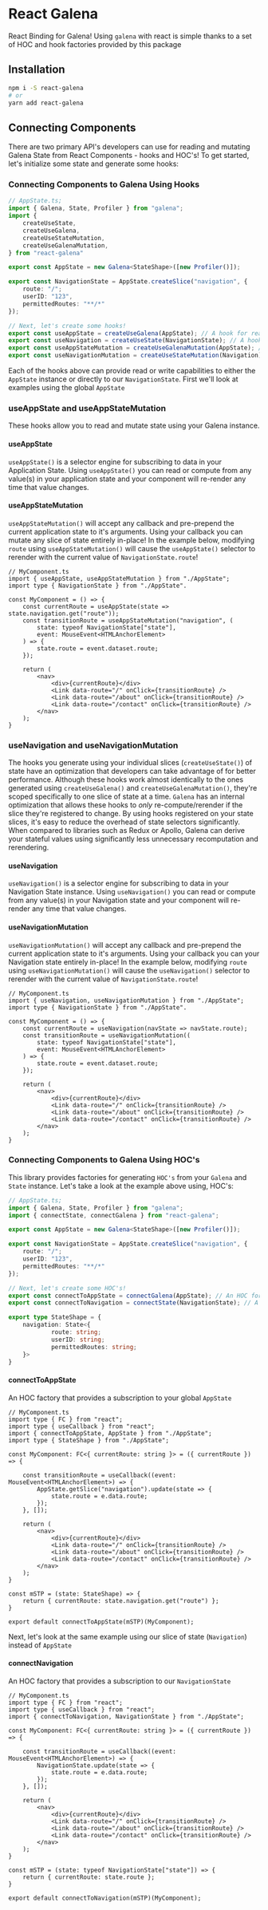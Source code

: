 # React Galena
React Binding for Galena! Using `galena` with react is simple thanks to a set of HOC and hook factories provided by this package

## Installation

```bash
npm i -S react-galena
# or
yarn add react-galena
```

## Connecting Components
There are two primary API's developers can use for reading and mutating Galena State from React Components - hooks and HOC's! To get started, let's initialize some state and generate some hooks:

### Connecting Components to Galena Using Hooks
```typescript
// AppState.ts;
import { Galena, State, Profiler } from "galena";
import { 
	createUseState,
	createUseGalena, 
	createUseStateMutation,
	createUseGalenaMutation, 
} from "react-galena"

export const AppState = new Galena<StateShape>([new Profiler()]);

export const NavigationState = AppState.createSlice("navigation", {
	route: "/";
	userID: "123",
	permittedRoutes: "**/*"
});

// Next, let's create some hooks!
export const useAppState = createUseGalena(AppState); // A hook for reading values from your global application state
export const useNavigation = createUseState(NavigationState); // A hook for reading values directly from your Navigation state
export const useAppStateMutation = createUseGalenaMutation(AppState); // A hook for mutating your global applications state
export const useNavigationMutation = createUseStateMutation(Navigation); // A hook for mutating your Navigation state directly
```
Each of the hooks above can provide read or write capabilities to either the `AppState` instance or directly to our `NavigationState`. First we'll look at examples using the global `AppState`

### useAppState and useAppStateMutation
These hooks allow you to read and mutate state using your Galena instance. 
#### useAppState
`useAppState()` is a selector engine for subscribing to data in your Application State. Using `useAppState()` you can read or compute from any value(s) in your application state and your component will re-render any time that value changes.

#### useAppStateMutation
`useAppStateMutation()` will accept any callback and pre-prepend the current application state to it's arguments. Using your callback you can mutate any slice of state entirely in-place! In the example below, modifying `route` using `useAppStateMutation()` will cause the `useAppState()` selector to rerender with the current value of `NavigationState.route`!

```tsx
// MyComponent.ts
import { useAppState, useAppStateMutation } from "./AppState";
import type { NavigationState } from "./AppState".

const MyComponent = () => {
	const currentRoute = useAppState(state => state.navigation.get("route"));
	const transitionRoute = useAppStateMutation("navigation", (
		state: typeof NavigationState["state"], 
		event: MouseEvent<HTMLAnchorElement>
	) => {
		state.route = event.dataset.route;
	});

	return (
		<nav>
			<div>{currentRoute}</div>
			<Link data-route="/" onClick={transitionRoute} />
			<Link data-route="/about" onClick={transitionRoute} />
			<Link data-route="/contact" onClick={transitionRoute} />
		</nav>
	);
}
```

### useNavigation and useNavigationMutation
The hooks you generate using your individual slices (`createUseState()`) of state have an optimization that developers can take advantage of for better performance. Although these hooks work almost identically to the ones generated using `createUseGalena()` and `createUseGalenaMutation()`, they're scoped specifically to one slice of state at a time. `Galena` has an internal optimization that allows these hooks to *only* re-compute/rerender if the slice they're registered to change. By using hooks registered on your state slices, it's easy to reduce the overhead of state selectors significantly. When compared to libraries such as Redux or Apollo, Galena can derive your stateful values using significantly less unnecessary recomputation and rerendering.

#### useNavigation
`useNavigation()` is a selector engine for subscribing to data in your Navigation State instance. Using `useNavigation()` you can read or compute from any value(s) in your Navigation state and your component will re-render any time that value changes.

#### useNavigationMutation
`useNavigationMutation()` will accept any callback and pre-prepend the current application state to it's arguments. Using your callback you can your Navigation state entirely in-place! In the example below, modifying `route` using `useNavigationMutation()` will cause the `useNavigation()` selector to rerender with the current value of `NavigationState.route`!

```tsx
// MyComponent.ts
import { useNavigation, useNavigationMutation } from "./AppState";
import type { NavigationState } from "./AppState".

const MyComponent = () => {
	const currentRoute = useNavigation(navState => navState.route);
	const transitionRoute = useNavigationMutation((
		state: typeof NavigationState["state"], 
		event: MouseEvent<HTMLAnchorElement>
	) => {
		state.route = event.dataset.route;
	});

	return (
		<nav>
			<div>{currentRoute}</div>
			<Link data-route="/" onClick={transitionRoute} />
			<Link data-route="/about" onClick={transitionRoute} />
			<Link data-route="/contact" onClick={transitionRoute} />
		</nav>
	);
}
```

### Connecting Components to Galena Using HOC's
This library provides factories for generating `HOC's` from your `Galena` and `State` instance. Let's take a look at the example above using, HOC's:

```typescript
// AppState.ts;
import { Galena, State, Profiler } from "galena";
import { connectState, connectGalena } from "react-galena";

export const AppState = new Galena<StateShape>([new Profiler()]);

export const NavigationState = AppState.createSlice("navigation", {
	route: "/";
	userID: "123",
	permittedRoutes: "**/*"
});

// Next, let's create some HOC's!
export const connectToAppState = connectGalena(AppState); // An HOC for reading values from your global application state
export const connectToNavigation = connectState(NavigationState); // A HOC for reading values directly from your Navigation state

export type StateShape = {
	navigation: State<{
			route: string;
			userID: string;
			permittedRoutes: string;
	}>
}
```

#### connectToAppState
An HOC factory that provides a subscription to your global `AppState`

```tsx
// MyComponent.ts
import type { FC } from "react"; 
import type { useCallback } from "react"; 
import { connectToAppState, AppState } from "./AppState";
import type { StateShape } from "./AppState";

const MyComponent: FC<{ currentRoute: string }> = ({ currentRoute }) => {

	const transitionRoute = useCallback((event: MouseEvent<HTMLAnchorElement>) => {
		AppState.getSlice("navigation").update(state => {
			state.route = e.data.route;
		});
	}, []);

	return (
		<nav>
			<div>{currentRoute}</div>
			<Link data-route="/" onClick={transitionRoute} />
			<Link data-route="/about" onClick={transitionRoute} />
			<Link data-route="/contact" onClick={transitionRoute} />
		</nav>
	);
}

const mSTP = (state: StateShape) => {
	return { currentRoute: state.navigation.get("route") };
}

export default connectToAppState(mSTP)(MyComponent);
```

Next, let's look at the same example using our slice of state (`Navigation`) instead of `AppState`

#### connectNavigation
An HOC factory that provides a subscription to our `NavigationState`

```tsx
// MyComponent.ts
import type { FC } from "react"; 
import type { useCallback } from "react"; 
import { connectToNavigation, NavigationState } from "./AppState";

const MyComponent: FC<{ currentRoute: string }> = ({ currentRoute }) => {

	const transitionRoute = useCallback((event: MouseEvent<HTMLAnchorElement>) => {
		NavigationState.update(state => {
			state.route = e.data.route;
		});
	}, []);

	return (
		<nav>
			<div>{currentRoute}</div>
			<Link data-route="/" onClick={transitionRoute} />
			<Link data-route="/about" onClick={transitionRoute} />
			<Link data-route="/contact" onClick={transitionRoute} />
		</nav>
	);
}

const mSTP = (state: typeof NavigationState["state"]) => {
	return { currentRoute: state.route };
}

export default connectToNavigation(mSTP)(MyComponent);
```

